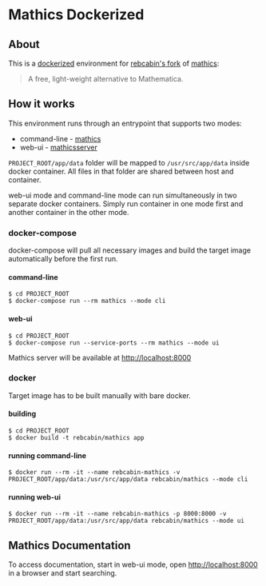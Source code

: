 # Mathics Dockerized

## About

This is a [dockerized](https://www.docker.com/) environment for [rebcabin's fork](https://github.com/rebcabin/Mathics) of [mathics](https://mathics.github.io):

> A free, light-weight alternative to Mathematica.


## How it works

This environment runs through an entrypoint that supports two modes:

- command-line - [mathics](https://github.com/mathics/Mathics/wiki/Installing#running-mathics)
- web-ui - [mathicsserver](https://github.com/mathics/Mathics/wiki/Installing#running-mathics)

`PROJECT_ROOT/app/data` folder will be mapped to `/usr/src/app/data` inside docker container. All files in that folder are shared between host and container.

web-ui mode and command-line mode can run simultaneously in two separate docker containers. Simply run container in one mode first and another container in the other mode.


### docker-compose

docker-compose will pull all necessary images and build the target image automatically before the first run.

#### command-line

    $ cd PROJECT_ROOT
    $ docker-compose run --rm mathics --mode cli

#### web-ui

    $ cd PROJECT_ROOT
    $ docker-compose run --service-ports --rm mathics --mode ui

Mathics server will be available at <http://localhost:8000>


### docker

Target image has to be built manually with bare docker.

#### building

    $ cd PROJECT_ROOT
    $ docker build -t rebcabin/mathics app

#### running command-line

    $ docker run --rm -it --name rebcabin-mathics -v PROJECT_ROOT/app/data:/usr/src/app/data rebcabin/mathics --mode cli

#### running web-ui

    $ docker run --rm -it --name rebcabin-mathics -p 8000:8000 -v PROJECT_ROOT/app/data:/usr/src/app/data rebcabin/mathics --mode ui


## Mathics Documentation

To access documentation, start in web-ui mode, open <http://localhost:8000> in a browser and start searching.
